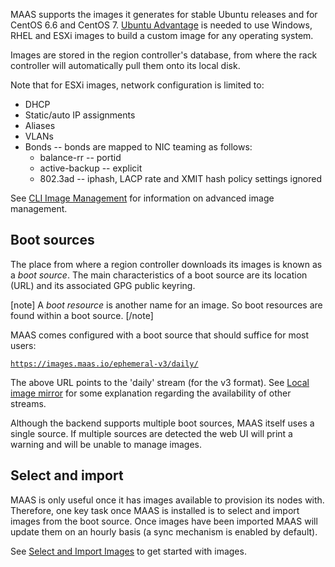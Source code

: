 <!--
Todo:
- bug tracking: https://github.com/canonical-webteam/documentation-builder/issues/83
-->
MAAS supports the images it generates for stable Ubuntu releases and for CentOS 6.6 and CentOS 7. [Ubuntu Advantage](https://www.ubuntu.com/support) is needed to use Windows, RHEL and ESXi images to build a custom image for any operating system.

Images are stored in the region controller's database, from where the rack controller will automatically pull them onto its local disk.

Note that for ESXi images, network configuration is limited to:

-   DHCP
-   Static/auto IP assignments
-   Aliases
-   VLANs
-   Bonds -- bonds are mapped to NIC teaming as follows:
    -   balance-rr -- portid
    -   active-backup -- explicit
    -   802.3ad -- iphash, LACP rate and XMIT hash policy settings ignored

See [CLI Image Management](manage-cli-images.md) for information on advanced image management.

## Boot sources

The place from where a region controller downloads its images is known as a *boot source*. The main characteristics of a boot source are its location (URL) and its associated GPG public keyring.

[note]
A *boot resource* is another name for an image. So boot resources are found within a boot source.
[/note]

MAAS comes configured with a boot source that should suffice for most users:

[`https://images.maas.io/ephemeral-v3/daily/`](https://images.maas.io/ephemeral-v3/daily/)

The above URL points to the 'daily' stream (for the v3 format). See [Local image mirror](installconfig-images-mirror.md) for some explanation regarding the availability of other streams.

Although the backend supports multiple boot sources, MAAS itself uses a single source. If multiple sources are detected the web UI will print a warning and will be unable to manage images.

## Select and import

MAAS is only useful once it has images available to provision its nodes with. Therefore, one key task once MAAS is installed is to select and import images from the boot source. Once images have been imported MAAS will update them on an hourly basis (a sync mechanism is enabled by default).

See [Select and Import Images](installconfig-images-import.md) to get started with images.

<!-- LINKS -->

